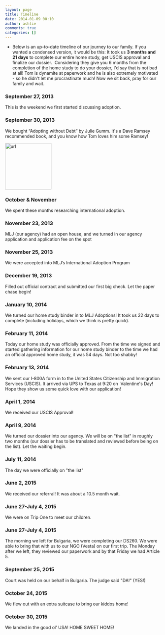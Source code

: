 ```yaml
---
layout: page
title: Timeline
date: 2014-01-09 00:10
author: ashlie
comments: true
categories: []
---
```

<ul>
	<li dir="ltr">Below is an up-to-date timeline of our journey to our family. If you wanted a condensed version, it would be this: It took us <strong>3 months and 21 days</strong> to complete our entire home study, get USCIS approval and finalize our dossier.  Considering they give you 6 months from the completion of the home study to do your dossier, I'd say that is not bad at all! Tom is dynamite at paperwork and he is also extremely motivated - so he didn't let me procrastinate much! Now we sit back, pray for our family and wait.</li>
</ul>
<h3 dir="ltr">September 27, 2013</h3>
<p dir="ltr">This is the weekend we first started discussing adoption.</p>

<h3 dir="ltr">September 30, 2013</h3>
<p dir="ltr">We bought “Adopting without Debt” by Julie Gumm. It's a Dave Ramsey recommended book, and you know how Tom loves him some Ramsey!</p>
<p dir="ltr"><a href="http://www.amazon.com/Adopt-Without-Debt-Creative-Adoption/dp/0983539820"><img class="size-thumbnail wp-image-94 alignnone" src="http://hartgraveshaven.com/wp-content/uploads/2014/01/url-150x150.jpg" alt="url" width="150" height="150" /></a></p>

<h3 dir="ltr">October &amp; November</h3>
<p dir="ltr">We spent these months researching international adoption.</p>

<h3 dir="ltr">November 23, 2013</h3>
<p dir="ltr">MLJ (our agency) had an open house, and we turned in our agency application and application fee on the spot</p>

<h3 dir="ltr">November 25, 2013</h3>
<p dir="ltr">We were accepted into MLJ’s International Adoption Program</p>

<h3>December 19, 2013</h3>
Filled out official contract and submitted our first big check. Let the paper chase begin!
<h3>January 10, 2014</h3>
We turned our home study binder in to MLJ Adoptions! It took us 22 days to complete (including holidays, which we think is pretty quick).
<h3>February 11, 2014</h3>
Today our home study was officially approved. From the time we signed and started gathering information for our home study binder to the time we had an official approved home study, it was 54 days. Not too shabby!
<h3>February 13, 2014</h3>
We sent our I-800A form in to the United States Citizenship and Immigration Services (USCIS). It arrived via UPS to Texas at 9:20 on  Valentine's Day! Hope they show us some quick love with our application!
<h3>April 1, 2014</h3>
We received our USCIS Approval!
<h3>April 9, 2014</h3>
We turned our dossier into our agency. We will be on "the list" in roughly two months (our dossier has to be translated and reviewed before being on the list). Let the waiting begin.
<h3 dir="ltr">July 11, 2014</h3>
<p dir="ltr">The day we were officially on "the list"</p>

<h3 dir="ltr">June 2, 2015</h3>
<p dir="ltr">We received our referral! It was about a 10.5 month wait.</p>

<h3 dir="ltr">June 27-July 4, 2015</h3>
<p dir="ltr">We were on Trip One to meet our children.</p>

<h3 dir="ltr">June 27-July 4, 2015</h3>
<p dir="ltr">The morning we left for Bulgaria, we were completing our DS260. We were able to bring that with us to our NGO (Vesta) on our first trip. The Monday after we left, they reviewed our paperwork and by that Friday we had Article 5.</p>

<h3 dir="ltr">September 25, 2015</h3>
<p dir="ltr">Court was held on our behalf in Bulgaria. The judge said "DA!" (YES!)</p>

<h3 dir="ltr">October 24, 2015</h3>
<p dir="ltr">We flew out with an extra suitcase to bring our kiddos home!</p>

<h3 dir="ltr">October 30, 2015</h3>
<p dir="ltr">We landed in the good ol' USA! HOME SWEET HOME!</p>
